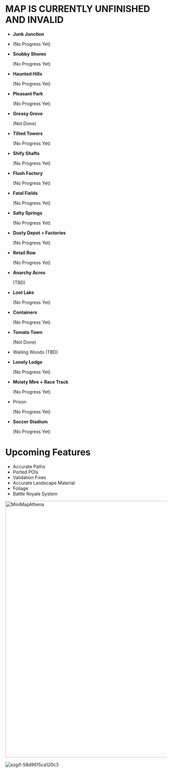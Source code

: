 # MAP IS CURRENTLY UNFINISHED AND INVALID
- **Junk Junction**
- 
  (No Progress Yet)
- **Snobby Shores**

   (No Progress Yet)
- **Haunted Hills**

  (No Progress Yet)
- **Pleasant Park**

  (No Progress Yet)
- **Greasy Grove**

  (Not Done)
- **Tilted Towers**

  (No Progress Yet)
- **Shify Shafts**

  (No Progress Yet)
- **Flush Factory**

  (No Progress Yet)
- **Fatal Fields**

  (No Progress Yet)
- **Salty Springs**

  (No Progress Yet)
- **Dusty Depot + Factories**

  (No Progress Yet)
- **Retail Row**

  (No Progress Yet)
- **Anarchy Acres**

  (TBD)
- **Loot Lake**

  (No Progress Yet)
- **Containers**

  (No Progress Yet)
- **Tomato Town**

  (Not Done)
- Wailing Woods (TBD)
- **Lonely Lodge**

  (No Progress Yet)
- **Moisty Mire + Race Track**

  (No Progress Yet)
- Prison

  (No Progress Yet)
- **Soccer Stadium**

  (No Progress Yet)

# Upcoming Features
- Accurate Paths
- Ported POIs
- Validation Fixes
- Accurate Landscape Material
- Foliage
- Battle Royale System

<img width="800" height="800" alt="MiniMapAthena" src="https://github.com/user-attachments/assets/6e94eceb-1145-47e4-a161-597dd2cc61df" />

![ezgif-58d9615ca120c3](https://github.com/user-attachments/assets/a4d4250f-6384-45d8-92d6-9055b065e06d)
